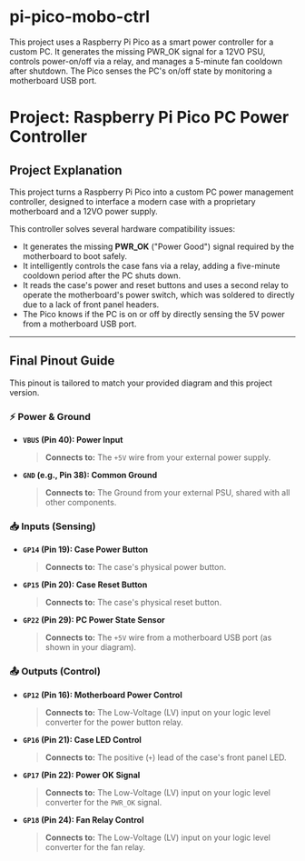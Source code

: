 # pi-pico-mobo-ctrl
This project uses a Raspberry Pi Pico as a smart power controller for a custom PC. It generates the missing PWR_OK signal for a 12VO PSU, controls power-on/off via a relay, and manages a 5-minute fan cooldown after shutdown. The Pico senses the PC's on/off state by monitoring a motherboard USB port.
# Project: Raspberry Pi Pico PC Power Controller

## Project Explanation

This project turns a Raspberry Pi Pico into a custom PC power management controller, designed to interface a modern case with a proprietary motherboard and a 12VO power supply.

This controller solves several hardware compatibility issues:
- It generates the missing **PWR_OK** ("Power Good") signal required by the motherboard to boot safely.
- It intelligently controls the case fans via a relay, adding a five-minute cooldown period after the PC shuts down.
- It reads the case's power and reset buttons and uses a second relay to operate the motherboard's power switch, which was soldered to directly due to a lack of front panel headers.
- The Pico knows if the PC is on or off by directly sensing the 5V power from a motherboard USB port.

---

## Final Pinout Guide

This pinout is tailored to match your provided diagram and this project version.

### ⚡ Power & Ground

-   **`VBUS` (Pin 40): Power Input**
    > **Connects to:** The `+5V` wire from your external power supply.

-   **`GND` (e.g., Pin 38): Common Ground**
    > **Connects to:** The Ground from your external PSU, shared with all other components.

### 📥 Inputs (Sensing)

-   **`GP14` (Pin 19): Case Power Button**
    > **Connects to:** The case's physical power button.

-   **`GP15` (Pin 20): Case Reset Button**
    > **Connects to:** The case's physical reset button.

-   **`GP22` (Pin 29): PC Power State Sensor**
    > **Connects to:** The `+5V` wire from a motherboard USB port (as shown in your diagram).

### 📤 Outputs (Control)

-   **`GP12` (Pin 16): Motherboard Power Control**
    > **Connects to:** The Low-Voltage (LV) input on your logic level converter for the power button relay.

-   **`GP16` (Pin 21): Case LED Control**
    > **Connects to:** The positive (`+`) lead of the case's front panel LED.

-   **`GP17` (Pin 22): Power OK Signal**
    > **Connects to:** The Low-Voltage (LV) input on your logic level converter for the `PWR_OK` signal.

-   **`GP18` (Pin 24): Fan Relay Control**
    > **Connects to:** The Low-Voltage (LV) input on your logic level converter for the fan relay.
